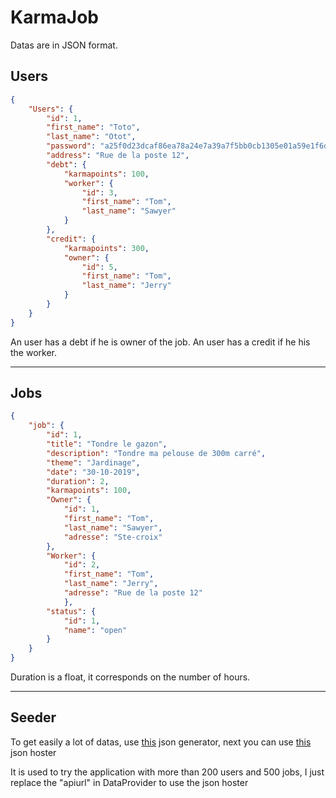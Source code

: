 # KarmaJob

Datas are in JSON format.

## Users

```json
{
	"Users": {
		"id": 1,
		"first_name": "Toto",
		"last_name": "Otot",
		"password": "a25f0d23dcaf86ea78a24e7a39a7f5bb0cb1305e01a59e1f6d7e00ec31338cd8",
		"address": "Rue de la poste 12",
		"debt": {
			"karmapoints": 100,
			"worker": {
				"id": 3,
				"first_name": "Tom",
				"last_name": "Sawyer"
			}	
		},
		"credit": {
			"karmapoints": 300,
			"owner": {
				"id": 5,
				"first_name": "Tom",
				"last_name": "Jerry"
			}	
		}
	}
}
```

An user has a debt if he is owner of the job.
An user has a credit if he his the worker.

---

## Jobs

```json
{
	"job": {
		"id": 1,
		"title": "Tondre le gazon",
		"description": "Tondre ma pelouse de 300m carré",
		"theme": "Jardinage",
		"date": "30-10-2019",
		"duration": 2,
		"karmapoints": 100,
		"Owner": {
			"id": 1,
			"first_name": "Tom",
			"last_name": "Sawyer",
			"adresse": "Ste-croix"
		},
		"Worker": {
			"id": 2,
			"first_name": "Tom",
			"last_name": "Jerry",
			"adresse": "Rue de la poste 12"
        	},
		"status": {
			"id": 1,
			"name": "open"
		}
  	}
}
```

Duration is a float, it corresponds on the number of hours. 

---

## Seeder

To get easily a lot of datas, use [this](http://jsongen.pykaso.net/) json generator, next you can use [this](http://myjson.com) json hoster

It is used to try the application with more than 200 users and 500 jobs, I just replace the "apiurl" in DataProvider to use the json hoster

